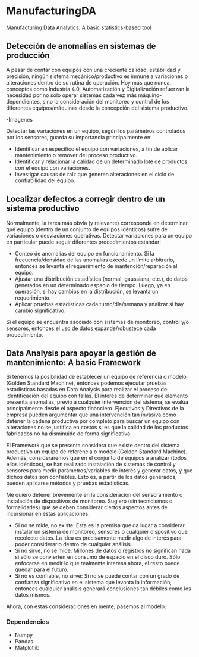# ManufacturingDA
Manufacturing Data Analytics: A basic statistics-based tool

## Detección de anomalías en sistemas de producción
A pesar de contar con equipos con una creciente calidad, estabilidad y precisión, ningún sistema mecánico/productivo es inmune a variaciones o alteraciones dentro de su rutina de operación. Hoy más que nunca, conceptos como Industria 4.0, Automatización y Digitalización refuerzan la necesidad por no sólo operar sistemas cada vez más máquino-dependientes, sino la consideración del monitoreo y control de los diferentes equipos/máquinas desde la concepción del sistema productivo.

-Imagenes

Detectar las variaciones en un equipo, según los parámetros controlados por los sensores, guarda su importancia principalmente en:
- Identificar en específico el equipo con variaciones, a fin de aplicar mantenimiento o remover del proceso productivo.
- Identificar y relacionar la calidad de un determinado lote de productos con el equipo con variaciones.
- Investigar causas de raíz que generen alteraciones en el ciclo de confiabilidad del equipo.

## Localizar defectos a corregir dentro de un sistema productivo
Normalmente, la tarea más obvia (y relevante) corresponde en determinar qué equipo (dentro de un conjunto de equipos idénticos) sufre de variaciones o desviaciones operativas. Detectar variaciones para un equipo en particular puede seguir diferentes procedimientos estándar:
- Conteo de anomalías del equipo en funcionamiento. Si la frecuencia/densidad de las anomalías excede un límite arbitrario, entonces se levanta el requerimiento de mantención/reparación al equipo.
- Ajustar una distribución estadística (normal, gaussiana, etc.), de datos generados en un determinado espacio de tiempo. Luego, ya en operación, si hay cambios en la distribución, se levanta un requerimiento.
- Aplicar pruebas estadísticas cada turno/día/semana y analizar si hay cambio significativo.

Si el equipo se encuentra asociado con sistemas de monitoreo, control y/o sensores, entonces el uso de datos expande/robustece cada procedimiento.

## Data Analysis para apoyar la gestión de mantenimiento: A basic Framework
Si tenemos la posibilidad de establecer un equipo de referencia o modelo (Golden Standard Machine), entonces podemos ejecutar pruebas estadísticas basadas en Data Analysis para realizar el proceso de identificación del equipo con fallas. El interés de determinar qué elemento presenta anomalías, previo a cualquier intervención del sistema, se evalúa principalmente desde el aspecto financiero. Ejecutivos y Directivos de la empresa pueden argumentar que una intervención tan invasiva como detener la cadena productiva por completo para buscar un equipo con alteraciones no se justifica en costos si es que la calidad de los productos fabricados no ha disminuido de forma significativa.

El Framework que se presenta considera que existe dentro del sistema productivo un equipo de referencia o modelo (Golden Standard Machine). Además, consideraremos que en el conjunto de equipos a analizar (todos ellos idénticos), se han realizado instalación de sistemas de control y sensores para medir parámetros/variables de interés y generar datos, y que dichos datos son confiables. Esto es, a partir de los datos generados, pueden aplicarse métodos y pruebas estadísticas.

Me quiero detener brevemente en la consideración del sensoramiento o instalación de dispositivos de monitoreo. Sugiero (sin tecnicismos o formalidades) que se deben considerar ciertos aspectos antes de incursionar en estas aplicaciones:

- Si no se mide, no existe: Esta es la premisa que da lugar a considerar instalar un sistema de monitoreo, sensores o cualquier dispositivo que recolecte datos. La idea es precisamente medir algo de interés para poder considerarlo dentro de cualquier análisis.
- Si no sirve, no se mide: Millones de datos o registros no significan nada si sólo se convierten en consumo de espacio en el disco duro. Sólo enfocarse en medir lo que realmente interesa ahora, el resto puede quedar para el futuro.
- Si no es confiable, no sirve: Si no se puede contar con un grado de confianza significativo en el sistema que levanta la información, entonces cualquier análisis generará conclusiones tan débiles como los datos mismos.

Ahora, con estas consideraciones en mente, pasemos al modelo. 


### Dependencies
- Numpy
- Pandas
- Matplotlib
